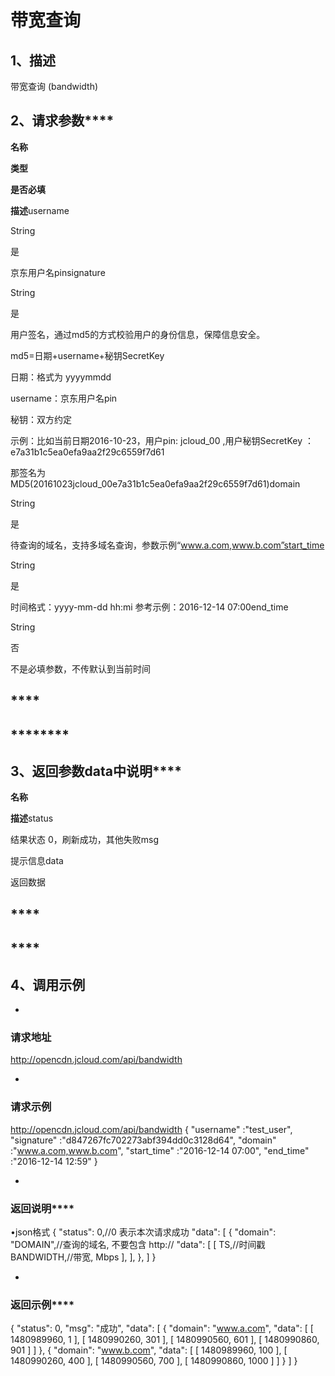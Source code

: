 # **带宽查询**

## **1、描述**

带宽查询 (bandwidth)

## **2、请求参数******

**名称**

**类型**

**是否必填**

**描述**username

String

是

京东用户名pinsignature

String

是

用户签名，通过md5的方式校验用户的身份信息，保障信息安全。

md5=日期+username+秘钥SecretKey

日期：格式为 yyyymmdd

username：京东用户名pin

秘钥：双方约定

示例：比如当前日期2016-10-23，用户pin: jcloud_00 ,用户秘钥SecretKey ：e7a31b1c5ea0efa9aa2f29c6559f7d61

那签名为MD5(20161023jcloud_00e7a31b1c5ea0efa9aa2f29c6559f7d61)domain

String

是

待查询的域名，支持多域名查询，参数示例“www.a.com,www.b.com”start_time

String

是

时间格式：yyyy-mm-dd hh:mi 参考示例：2016-12-14 07:00end_time

String

否

不是必填参数，不传默认到当前时间

## ****

## ********

## **3、返回参数data中说明******

**名称**

**描述**status

结果状态 0，刷新成功，其他失败msg

提示信息data

返回数据

## ****

## ****

## **4、调用示例**

* 
### **请求地址**

http://opencdn.jcloud.com/api/bandwidth

* 
### **请求示例**
http://opencdn.jcloud.com/api/bandwidth
{
"username" :"test_user",
"signature" :"d847267fc702273abf394dd0c3128d64",
"domain" :"www.a.com,www.b.com",
"start_time" :"2016-12-14 07:00",
"end_time" :"2016-12-14 12:59"
}

* 
### **返回说明******

•json格式
{
"status": 0,//0 表示本次请求成功
"data": [
{
"domain": "DOMAIN",//查询的域名, 不要包含 http://
"data": [
[
TS,//时间戳
BANDWIDTH,//带宽, Mbps
],
],
},
]
}

* 
### **返回示例******
{
"status": 0,
"msg": "成功",
"data": [
{
"domain": "www.a.com",
"data": [
[
1480989960,
1
],
[
1480990260,
301
],
[
1480990560,
601
],
[
1480990860,
901
]
]
},
{
"domain": "www.b.com",
"data": [
[
1480989960,
100
],
[
1480990260,
400
],
[
1480990560,
700
],
[
1480990860,
1000
]
]
}
]
}
